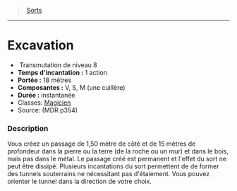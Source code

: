 ﻿---
!SpellItem
Family: SpellHD
Name: Excavation
Type: Transmutation
Level: 8
CastingTime: 1 action
Range: 18 mètres
Components: V, S, M (une cuillère)
Duration: instantanée
Classes: '[Magicien](hd_wizard.md)'
Source: (MDR p354)
Id: spells_hd.md#excavation
ParentLink: spells_hd.md#sorts
ParentName: Sorts
NameLevel: 1
Attributes: {}
AttributesDictionary: >+
  {}

---
> [Sorts](hd_spells.md)

---

# Excavation

-  Transmutation de niveau 8
- **Temps d'incantation :** 1 action
- **Portée :** 18 mètres
- **Composantes :** V, S, M (une cuillère)
- **Durée :** instantanée
- Classes: [Magicien](hd_wizard.md)
- Source: (MDR p354)

### Description

Vous créez un passage de 1,50 mètre de côté et de 15 mètres de profondeur dans la pierre ou la terre (de la roche ou un mur) et dans le bois, mais pas dans le métal. Le passage créé est permanent et l'effet du sort ne peut être dissipé. Plusieurs incantations du sort permettent de de former des tunnels souterrains ne nécessitant pas d'étaiement. Vous pouvez orienter le tunnel dans la direction de votre choix.

